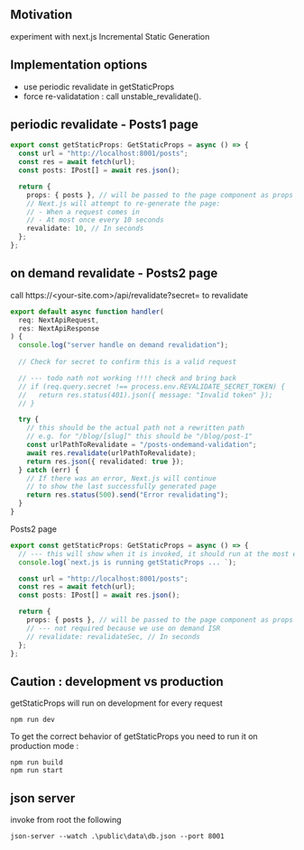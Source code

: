 <h2>Motivation</h2>
experiment with next.js Incremental Static Generation

<h2>Implementation options</h2>
<ul>
<li>use periodic revalidate in getStaticProps</li>
<li>force re-validatation : call unstable_revalidate(). </li>
</ul>

<h2>periodic revalidate - Posts1 page</h2>

```ts
export const getStaticProps: GetStaticProps = async () => {
  const url = "http://localhost:8001/posts";
  const res = await fetch(url);
  const posts: IPost[] = await res.json();

  return {
    props: { posts }, // will be passed to the page component as props
    // Next.js will attempt to re-generate the page:
    // - When a request comes in
    // - At most once every 10 seconds
    revalidate: 10, // In seconds
  };
};
```

<h2>on demand revalidate - Posts2 page</h2>

call https://<your-site.com>/api/revalidate?secret=<token> to revalidate

```ts
export default async function handler(
  req: NextApiRequest,
  res: NextApiResponse
) {
  console.log("server handle on demand revalidation");
  
  // Check for secret to confirm this is a valid request

  // --- todo nath not working !!!! check and bring back
  // if (req.query.secret !== process.env.REVALIDATE_SECRET_TOKEN) {
  //   return res.status(401).json({ message: "Invalid token" });
  // }

  try {
    // this should be the actual path not a rewritten path
    // e.g. for "/blog/[slug]" this should be "/blog/post-1"
    const urlPathToRevalidate = "/posts-ondemand-validation";
    await res.revalidate(urlPathToRevalidate);
    return res.json({ revalidated: true });
  } catch (err) {
    // If there was an error, Next.js will continue
    // to show the last successfully generated page
    return res.status(500).send("Error revalidating");
  }
}

```

Posts2 page
```ts
export const getStaticProps: GetStaticProps = async () => {
  // --- this will show when it is invoked, it should run at the most every 10sec
  console.log(`next.js is running getStaticProps ... `);

  const url = "http://localhost:8001/posts";
  const res = await fetch(url);
  const posts: IPost[] = await res.json();

  return {
    props: { posts }, // will be passed to the page component as props
    // --- not required because we use on demand ISR
    // revalidate: revalidateSec, // In seconds 
  };
};
```

<h2>Caution : development vs production</h2>
getStaticProps will run on development for every request

```
npm run dev
```

To get the correct behavior of getStaticProps you need to run it on production mode :

```
npm run build
npm run start
```


<h2>json server</h2>
invoke from root the following

```
json-server --watch .\public\data\db.json --port 8001
```